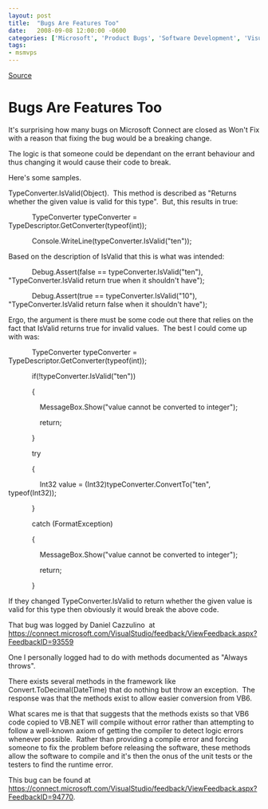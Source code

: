 ```yaml
---
layout: post
title:  "Bugs Are Features Too"
date:   2008-09-08 12:00:00 -0600
categories: ['Microsoft', 'Product Bugs', 'Software Development', 'Visual Studio 2005', 'Visual Studio 2008']
tags:
- msmvps
---
```

[Source](http://blogs.msmvps.com/peterritchie/2008/09/09/bugs-are-features-too/ "Permalink to Bugs Are Features Too")

# Bugs Are Features Too

It's surprising how many bugs on Microsoft Connect are closed as Won't Fix with a reason that fixing the bug would be a breaking change. 

The logic is that someone could be dependant on the errant behaviour and thus changing it would cause their code to break. 

Here's some samples. 

TypeConverter.IsValid(Object).  This method is described as "Returns whether the given value is valid for this type".  But, this results in true: 

            TypeConverter typeConverter = TypeDescriptor.GetConverter(typeof(int));

            Console.WriteLine(typeConverter.IsValid("ten")); 

Based on the description of IsValid that this is what was intended: 

            Debug.Assert(false == typeConverter.IsValid("ten"), "TypeConverter.IsValid return true when it shouldn't have");

            Debug.Assert(true == typeConverter.IsValid("10"), "TypeConverter.IsValid return false when it shouldn't have");

Ergo, the argument is there must be some code out there that relies on the fact that IsValid returns true for invalid values.  The best I could come up with was:

            TypeConverter typeConverter = TypeDescriptor.GetConverter(typeof(int));

            if(!typeConverter.IsValid("ten"))

            {

                MessageBox.Show("value cannot be converted to integer");

                return;

            }

            try

            {

                Int32 value = (Int32)typeConverter.ConvertTo("ten", typeof(Int32));

            }

            catch (FormatException)

            {

                MessageBox.Show("value cannot be converted to integer");

                return;

            }

If they changed TypeConverter.IsValid to return whether the given value is valid for this type then obviously it would break the above code. 

That bug was logged by Daniel Cazzulino  at <https://connect.microsoft.com/VisualStudio/feedback/ViewFeedback.aspx?FeedbackID=93559>

One I personally logged had to do with methods documented as "Always throws". 

There exists several methods in the framework like Convert.ToDecimal(DateTime) that do nothing but throw an exception.  The response was that the methods exist to allow easier conversion from VB6. 

What scares me is that that suggests that the methods exists so that VB6 code copied to VB.NET will compile without error rather than attempting to follow a well-known axiom of getting the compiler to detect logic errors whenever possible.  Rather than providing a compile error and forcing someone to fix the problem before releasing the software, these methods allow the software to compile and it's then the onus of the unit tests or the testers to find the runtime error. 

This bug can be found at <https://connect.microsoft.com/VisualStudio/feedback/ViewFeedback.aspx?FeedbackID=94770>. 

